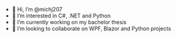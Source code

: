 - 👋 Hi, I’m @michj207
- 👀 I’m interested in C#, .NET and Python
- 🌱 I’m currently working on my bachelor thesis
- 💞️ I’m looking to collaborate on WPF, Blazor and Python projects


<!---
- 📫 How to reach me ...
michj207/michj207 is a ✨ special ✨ repository because its `README.md` (this file) appears on your GitHub profile.
You can click the Preview link to take a look at your changes.
--->

